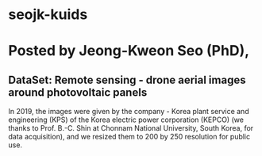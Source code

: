 # seojk-kuids

# Posted by Jeong-Kweon Seo (PhD),

## DataSet: Remote sensing - drone aerial images around photovoltaic panels

In 2019, the images were given by the company - Korea plant service and engineering (KPS) of the Korea electric power corporation (KEPCO) (we thanks to Prof. B.-C. Shin at Chonnam National University, South Korea, for data acquisition), and we resized them to 200 by 250 resolution for public use.
